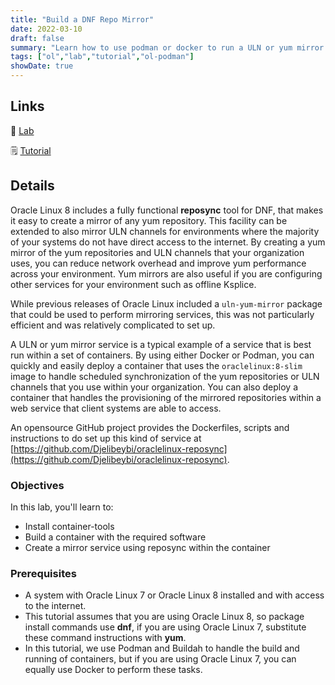 ```yaml
---
title: "Build a DNF Repo Mirror"
date: 2022-03-10
draft: false
summary: "Learn how to use podman or docker to run a ULN or yum mirror service in a container."
tags: ["ol","lab","tutorial","ol-podman"]
showDate: true
---
```


## Links

:crescent_moon: [Lab](https://luna.oracle.com/lab/42ce804b-ce7c-4fc0-9baf-aaccc4d80495)

:spiral_notepad: [Tutorial](https://docs.oracle.com/en/learn/ol-reposync)

## Details

Oracle Linux 8 includes a fully functional **reposync** tool for DNF, that makes it easy to create a mirror of any yum repository. This facility can be extended to also mirror ULN channels for environments where the majority of your systems do not have direct access to the internet. By creating a yum mirror of the yum repositories and ULN channels that your organization uses, you can reduce network overhead and improve yum performance across your environment. Yum mirrors are also useful if you are configuring other services for your environment such as offline Ksplice.

While previous releases of Oracle Linux included a `uln-yum-mirror` package that could be used to perform mirroring services, this was not particularly efficient and was relatively complicated to set up.

A ULN or yum mirror service is a typical example of a service that is best run within a set of containers. By using either Docker or Podman, you can quickly and easily deploy a container that uses the `oraclelinux:8-slim` image to handle scheduled synchronization of the yum repositories or ULN channels that you use within your organization. You can also deploy a container that handles the provisioning of the mirrored repositories within a web service that client systems are able to access.

An opensource GitHub project provides the Dockerfiles, scripts and instructions to do set up this kind of service at [https://github.com/Djelibeybi/oraclelinux-reposync](https://github.com/Djelibeybi/oraclelinux-reposync).

### Objectives

In this lab, you'll learn to:

   - Install container-tools
   - Build a container with the required software
   - Create a mirror service using reposync within the container

### Prerequisites

  - A system with Oracle Linux 7 or Oracle Linux 8 installed and with access to the internet.
  - This tutorial assumes that you are using Oracle Linux 8, so package install commands use **dnf**, if you are using Oracle Linux 7, substitute these command instructions with **yum**.
  - In this tutorial, we use Podman and Buildah to handle the build and running of containers, but if you are using Oracle Linux 7, you can equally use Docker to perform these tasks.

